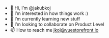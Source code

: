 - 👋 Hi, I’m @jakubkoj
- 👀 I’m interested in how things work :) 
- 🌱 I’m currently learning new stuff
- 💞️ I’m looking to collaborate on Product Level 
- 📫 How to reach me jkoj@vuestorefront.io 
